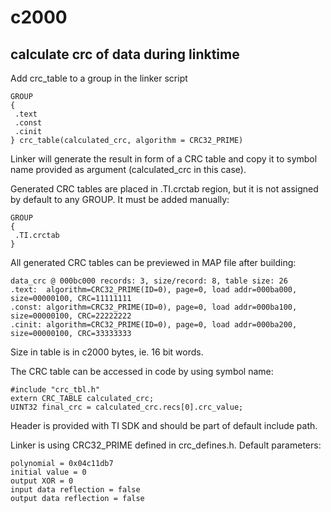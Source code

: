 # c2000

## calculate crc of data during linktime
Add crc_table to a group in the linker script
```
GROUP
{
 .text
 .const
 .cinit
} crc_table(calculated_crc, algorithm = CRC32_PRIME)
```
Linker will generate the result in form of a CRC table and copy it to symbol name provided as argument (calculated_crc in this case).

Generated CRC tables are placed in .TI.crctab region, but it is not assigned by default to any GROUP.
It must be added manually:
```
GROUP
{
 .TI.crctab
}
```

All generated CRC tables can be previewed in MAP file after building:
```
data_crc @ 000bc000 records: 3, size/record: 8, table size: 26
.text:  algorithm=CRC32_PRIME(ID=0), page=0, load addr=000ba000, size=00000100, CRC=11111111
.const: algorithm=CRC32_PRIME(ID=0), page=0, load addr=000ba100, size=00000100, CRC=22222222
.cinit: algorithm=CRC32_PRIME(ID=0), page=0, load addr=000ba200, size=00000100, CRC=33333333
```
Size in table is in c2000 bytes, ie. 16 bit words.

The CRC table can be accessed in code by using symbol name:
```
#include "crc_tbl.h"
extern CRC_TABLE calculated_crc;
UINT32 final_crc = calculated_crc.recs[0].crc_value;
```
Header is provided with TI SDK and should be part of default include path.

Linker is using CRC32_PRIME defined in crc_defines.h. Default parameters:
```
polynomial = 0x04c11db7
initial value = 0
output XOR = 0
input data reflection = false
output data reflection = false
```
